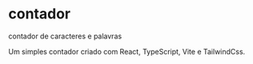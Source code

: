 # contador

contador de caracteres e palavras

Um simples contador criado com React, TypeScript, Vite e TailwindCss.
